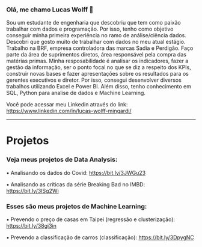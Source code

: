 ### Olá, me chamo Lucas Wolff 👋
Sou um estudante de engenharia que descobriu que tem como paixão trabalhar com dados e programação.
Por isso, tenho como objetivo conseguir minha primeira experiência no ramo de análise/ciência dados.
Descobri que gosto muito de trabalhar com dados no meu atual estágio. Trabalho na BRF, empresa controladora das marcas Sadia e Perdigão. 
Faço parte da área de suprimentos diretos, área responsável pela compra das matérias primas. Minha resposabilidade é analisar os indicadores, fazer a gestão da informação, ser o ponto focal no que se diz a respeito dos KPIs, construir novas bases e fazer apresentações sobre os resultados para os gerentes executivos e diretor. 
Por isso, consegui desenvolver diversos trabalhos utilizando Excel e Power BI.
Além disso, tenho conhecimento em SQL, Python para analise de dados e Machine Learning. 

Você pode acessar meu Linkedin através do link: https://www.linkedin.com/in/lucas-wolff-mingardi/

------------------------

# Projetos

### Veja meus projetos de Data Analysis:

• Analisando os dados do Covid: https://bit.ly/3JWGu23

• Analisando as críticas da série Breaking Bad no IMBD: https://bit.ly/3ISg2Wi

### Esses são meus projetos de Machine Learning:

• Prevendo o preço de casas em Taipei (regressão e clusterização): https://bit.ly/38gi3in

• Prevendo a classificação de carros (classificação): https://bit.ly/3DpygNC
